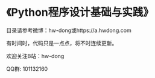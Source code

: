# 《Python程序设计基础与实践》

目录请参考微博：hw-dong或https://a.hwdong.com

有时间时，代码只是一点点，将不时连续更新。

欢迎关注B站：hw-dong

QQ群: 101132160

